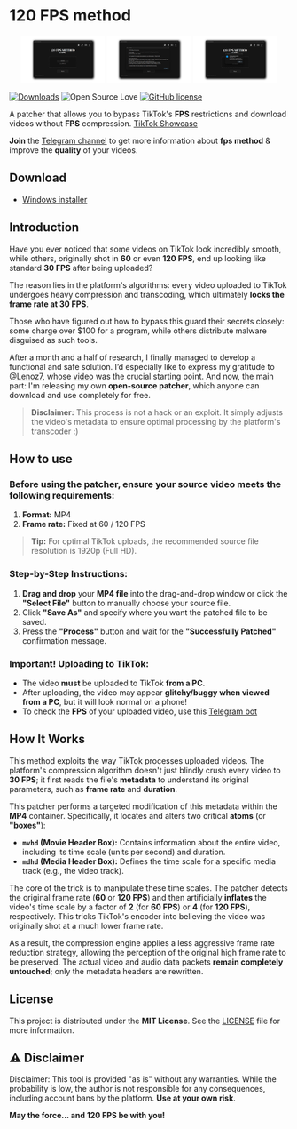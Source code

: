 # 120 FPS method

<p align="center">
  <img src="https://github.com/ut0ku/120fps-method/blob/master/images/Soft_1.png?raw=true" width="30%" />
  <img src="https://github.com/ut0ku/120fps-method/blob/master/images/Soft_2.png?raw=true" width="30%" />
  <img src="https://github.com/ut0ku/120fps-method/blob/master/images/Soft_3.png?raw=true" width="30%" />
</p>

[![Downloads](shields)](gt)
![Open Source Love](https://badges.frapsoft.com/os/v2/open-source.svg?v=103)
[![GitHub license](https://img.shields.io/badge/license-MIT-blue.svg)](https://github.com/ut0ku/120fps-method/blob/master/LICENSE)

A patcher that allows you to bypass TikTok's **FPS** restrictions and download videos without **FPS** compression. [TikTok Showcase](ttlink)

**Join** the [Telegram channel](https://t.me/ut0kyo) to get more information about **fps method** & improve the **quality** of your videos.

## Download

- [Windows installer](installer)

## Introduction

Have you ever noticed that some videos on TikTok look incredibly smooth, while others, originally shot in **60** or even **120 FPS**, end up looking like standard **30 FPS** after being uploaded?

The reason lies in the platform's algorithms: every video uploaded to TikTok undergoes heavy compression and transcoding, which ultimately **locks the frame rate at 30 FPS**.

Those who have figured out how to bypass this guard their secrets closely: some charge over $100 for a program, while others distribute malware disguised as such tools.

After a month and a half of research, I finally managed to develop a functional and safe solution. I’d especially like to express my gratitude to [@Lenoz7](https://www.tiktok.com/@lenoz7), whose [video](https://vt.tiktok.com/ZSAA12t65/) was the crucial starting point. And now, the main part: I'm releasing my own **open-source patcher**, which anyone can download and use completely for free.

> **Disclaimer:** This process is not a hack or an exploit. It simply adjusts the video's metadata to ensure optimal processing by the platform's transcoder :)

## How to use

### Before using the patcher, ensure your source video meets the following requirements: 
1. **Format:** MP4
2. **Frame rate:** Fixed at 60 / 120 FPS

> **Tip:** For optimal TikTok uploads, the recommended source file resolution is 1920p (Full HD).

### Step-by-Step Instructions:
1. **Drag and drop** your **MP4 file** into the drag-and-drop window or click the **"Select File"** button to manually choose your source file.
2. Click **"Save As"** and specify where you want the patched file to be saved.
3. Press the **"Process"** button and wait for the **"Successfully Patched"** confirmation message.

### Important! Uploading to TikTok:
- The video **must** be uploaded to TikTok **from a PC**.
- After uploading, the video may appear **glitchy/buggy when viewed from a PC**, but it will look normal on a phone!
- To check the **FPS** of your uploaded video, use this [Telegram bot](https://t.me/retiktok_bot)

## How It Works
This method exploits the way TikTok processes uploaded videos. The platform's compression algorithm doesn't just blindly crush every video to **30 FPS**; it first reads the file's **metadata** to understand its original parameters, such as **frame rate** and **duration**.

This patcher performs a targeted modification of this metadata within the **MP4** container. Specifically, it locates and alters two critical **atoms** (or **"boxes"**):

*   **`mvhd` (Movie Header Box):** Contains information about the entire video, including its time scale (units per second) and duration.
*   **`mdhd` (Media Header Box):** Defines the time scale for a specific media track (e.g., the video track).

The core of the trick is to manipulate these time scales. The patcher detects the original frame rate (**60** or **120 FPS**) and then artificially **inflates** the video's time scale by a factor of **2** (for **60 FPS**) or **4** (for **120 FPS**), respectively. This tricks TikTok's encoder into believing the video was originally shot at a much lower frame rate.

As a result, the compression engine applies a less aggressive frame rate reduction strategy, allowing the perception of the original high frame rate to be preserved. The actual video and audio data packets **remain completely untouched**; only the metadata headers are rewritten.

## License

This project is distributed under the **MIT License**. See the [LICENSE](https://github.com/ut0ku/120fps-method/blob/master/LICENSE) file for more information.

## ⚠️ Disclaimer

Disclaimer: This tool is provided "as is" without any warranties. While the probability is low, the author is not responsible for any consequences, including account bans by the platform. **Use at your own risk**.

**May the force... and 120 FPS be with you!**
